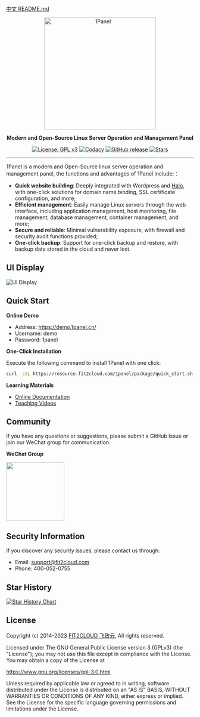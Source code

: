 [中文 README.md](README.md)
<p align="center"><a href="https://1panel.cn"><img src="http://1panel.oss-cn-hangzhou.aliyuncs.com/img/1panel-logo.png" alt="1Panel" width="300" /></a></p>
<p align="center"><b>Modern and Open-Source Linux Server Operation and Management Panel</b></p>
<p align="center">
  <a href="https://www.gnu.org/licenses/gpl-3.0.html"><img src="https://shields.io/github/license/1Panel-dev/1Panel" alt="License: GPL v3"></a>
  <a href="https://app.codacy.com/gh/1Panel-dev/1Panel?utm_source=github.com&utm_medium=referral&utm_content=1Panel-dev/1Panel&utm_campaign=Badge_Grade_Dashboard"><img src="https://app.codacy.com/project/badge/Grade/da67574fd82b473992781d1386b937ef" alt="Codacy"></a>
  <a href="https://github.com/1Panel-dev/1Panel/releases"><img src="https://img.shields.io/github/v/release/1Panel-dev/1Panel" alt="GitHub release"></a>
  <a href="https://github.com/1Panel-dev/1Panel"><img src="https://img.shields.io/github/stars/1Panel-dev/1Panel?color=%231890FF&style=flat-square" alt="Stars"></a>
</p>

------------------------------

1Panel is a modern and Open-Source linux server operation and management panel, the functions and advantages of 1Panel include:：

- **Quick website building**: Deeply integrated with Wordpress and [Halo](https://github.com/halo-dev/halo/), with one-click solutions for domain name binding, SSL certificate configuration, and more;
- **Efficient management**: Easily manage Linux servers through the web interface, including application management, host monitoring, file management, database management, container management, and more;
- **Secure and reliable**: Minimal vulnerability exposure, with firewall and security audit functions provided;
- **One-click backup**: Support for one-click backup and restore, with backup data stored in the cloud and never lost.

## UI Display

![UI Display](https://resource.fit2cloud.com/1panel/img/overview_en.png)

## Quick Start

**Online Demo**

- Address: <https://demo.1panel.cn/>
- Username: demo
- Password: 1panel

**One-Click Installation**

Execute the following command to install 1Panel with one click:

```sh
curl -sSL https://resource.fit2cloud.com/1panel/package/quick_start.sh -o quick_start.sh && sudo bash quick_start.sh
```

**Learning Materials**

- [Online Documentation](https://1panel.cn/docs/)
- [Teaching Videos](https://space.bilibili.com/510493147/channel/collectiondetail?sid=1199760)

## Community

If you have any questions or suggestions, please submit a GitHub Issue or join our WeChat group for communication.

**WeChat Group**

<img src="https://1panel.cn/img/wechat-group.jpg" width="156" height="156"/>

## Security Information

If you discover any security issues, please contact us through:

- Email: support@fit2cloud.com
- Phone: 400-052-0755

## Star History

[![Star History Chart](https://api.star-history.com/svg?repos=1Panel-dev/1Panel&type=Date)](https://star-history.com/#1Panel-dev/1Panel&Date)

## License

Copyright (c) 2014-2023 [FIT2CLOUD 飞致云](https://fit2cloud.com/), All rights reserved.

Licensed under The GNU General Public License version 3 (GPLv3)  (the "License"); you may not use this file except in compliance with the License. You may obtain a copy of the License at

<https://www.gnu.org/licenses/gpl-3.0.html>

Unless required by applicable law or agreed to in writing, software distributed under the License is distributed on an "AS IS" BASIS, WITHOUT WARRANTIES OR CONDITIONS OF ANY KIND, either express or implied. See the License for the specific language governing permissions and limitations under the License.
